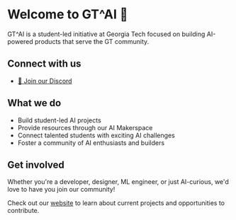 # Welcome to GT^AI 👋

GT^AI is a student-led initiative at Georgia Tech focused on building AI-powered products that serve the GT community.

## Connect with us
- [💬 Join our Discord](https://discord.gg/tdZvPuTazB)

## What we do
- Build student-led AI projects
- Provide resources through our AI Makerspace
- Connect talented students with exciting AI challenges
- Foster a community of AI enthusiasts and builders

## Get involved
Whether you're a developer, designer, ML engineer, or just AI-curious, we'd love to have you join our community!

Check out our [website](https://gt-ai-home.vercel.app/) to learn about current projects and opportunities to contribute.
